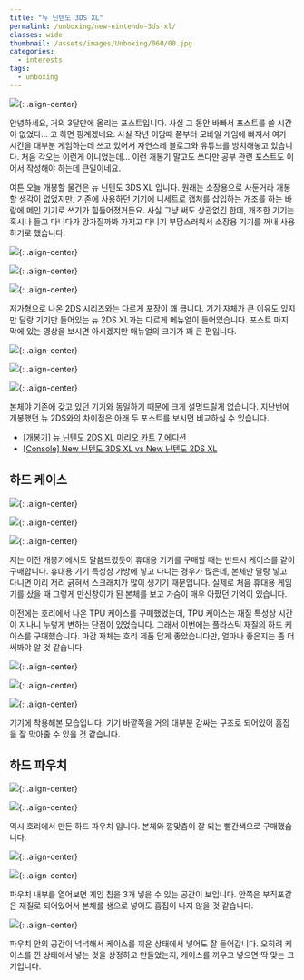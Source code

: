 ```yaml
---
title: "뉴 닌텐도 3DS XL"
permalink: /unboxing/new-nintendo-3ds-xl/
classes: wide
thumbnail: /assets/images/Unboxing/060/00.jpg
categories:
  - interests
tags:
  - unboxing
---
```


![](/assets/images/Unboxing/060/00.jpg){: .align-center}

안녕하세요, 거의 3달만에 올리는 포스트입니다. 사실 그 동안 바빠서 포스트를 쓸 시간이 없었다... 고 하면 핑계겠네요. 사실 작년 이맘때 쯤부터 모바일 게임에 빠져서 여가 시간을 대부분 게임하는데 쓰고 있어서 자연스레 블로그와 유튜브를 방치해놓고 있습니다. 처음 각오는 이런게 아니었는데... 이런 개봉기 말고도 쓰다만 공부 관련 포스트도 이어서 작성해야 하는데 큰일이네요.

여튼 오늘 개봉할 물건은 뉴 닌텐도 3DS XL 입니다. 원래는 소장용으로 사둔거라 개봉할 생각이 없었지만, 기존에 사용하던 기기에 니세트로 캡쳐를 삽입하는 개조를 하는 바람에 메인 기기로 쓰기가 힘들어졌거든요. 사실 그냥 써도 상관없긴 한데, 개조한 기기는 혹시나 들고 다니다가 망가질까봐 가지고 다니기 부담스러워서 소장용 기기를 꺼내 사용하기로 했습니다.

![](/assets/images/Unboxing/060/01.jpg){: .align-center}

![](/assets/images/Unboxing/060/02.jpg){: .align-center}

![](/assets/images/Unboxing/060/03.jpg){: .align-center}

저가형으로 나온 2DS 시리즈와는 다르게 포장이 꽤 큽니다. 기기 자체가 큰 이유도 있지만 달랑 기기만 들어있는 뉴 2DS XL과는 다르게 메뉴얼이 들어있습니다. 포스트 마지막에 있는 영상을 보시면 아시겠지만 매뉴얼의 크기가 꽤 큰 편입니다.

![](/assets/images/Unboxing/060/04.jpg){: .align-center}

![](/assets/images/Unboxing/060/05.jpg){: .align-center}

![](/assets/images/Unboxing/060/06.jpg){: .align-center}

본체야 기존에 갖고 있던 기기와 동일하기 때문에 크게 설명드릴게 없습니다. 지난번에 개봉했던 뉴 2DS와의 차이점은 아래 두 포스트를 보시면 비교하실 수 있습니다.

- [[개봉기] 뉴 닌텐도 2DS XL 마리오 카트 7 에디션](/unboxing/new-nintendo-2ds-xl-mario-kart-7-edition/)
- [[Console] New 닌텐도 3DS XL vs New 닌텐도 2DS XL](/console/new-3ds-xl-vs-new-2ds-xl/)

## 하드 케이스

![](/assets/images/Unboxing/060/07.jpg){: .align-center}

![](/assets/images/Unboxing/060/08.jpg){: .align-center}

![](/assets/images/Unboxing/060/09.jpg){: .align-center}

저는 이전 개봉기에서도 말씀드렸듯이 휴대용 기기를 구매할 때는 반드시 케이스를 같이 구매합니다. 휴대용 기기 특성상 가방에 넣고 다니는 경우가 많은데, 본체만 달랑 넣고 다니면 이리 저리 긁혀서 스크래치가 많이 생기기 때문입니다. 실제로 처음 휴대용 게임기를 샀을 때 그렇게 만신창이가 된 본체를 보고 가슴이 매우 아팠던 기억이 있습니다.

이전에는 호리에서 나온 TPU 케이스를 구매했었는데, TPU 케이스는 재질 특성상 시간이 지나니 누렇게 변하는 단점이 있었습니다. 그래서 이번에는 플라스틱 재질의 하드 케이스를 구매했습니다. 마감 자체는 호리 제품 답게 좋았습니다만, 얼마나 좋은지는 좀 더 써봐야 알 것 같습니다.

![](/assets/images/Unboxing/060/10.jpg){: .align-center}

![](/assets/images/Unboxing/060/11.jpg){: .align-center}

![](/assets/images/Unboxing/060/12.jpg){: .align-center}

기기에 착용해본 모습입니다. 기기 바깥쪽을 거의 대부분 감싸는 구조로 되어있어 흠집을 잘 막아줄 수 있을 것 같습니다.

## 하드 파우치

![](/assets/images/Unboxing/060/13.jpg){: .align-center}

![](/assets/images/Unboxing/060/14.jpg){: .align-center}

역시 호리에서 만든 하드 파우치 입니다. 본체와 깔맞춤이 잘 되는 빨간색으로 구매했습니다.

![](/assets/images/Unboxing/060/15.jpg){: .align-center}

![](/assets/images/Unboxing/060/16.jpg){: .align-center}

파우치 내부를 열어보면 게임 칩을 3개 넣을 수 있는 공간이 보입니다. 안쪽은 부직포같은 재질로 되어있어서 본체를 생으로 넣어도 흠집이 나지 않을 것 같습니다.

![](/assets/images/Unboxing/060/17.jpg){: .align-center}

파우치 안의 공간이 넉넉해서 케이스를 끼운 상태에서 넣어도 잘 들어갑니다. 오히려 케이스를 낀 상태에서 넣는 것을 상정하고 만들었는지, 케이스를 끼우고 넣으면 딱 맞는 크기입니다.